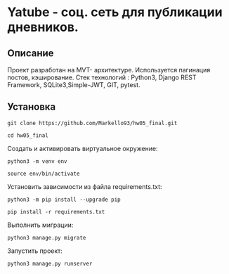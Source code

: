 # Yatube - соц. сеть для публикации дневников.
## Описание
Проект разработан на MVT- архитектуре. Используется пагинация постов, кэширование.
Стек технологий : Python3, Django REST Framework, SQLite3,Simple-JWT, GIT, pytest.


## Установка
```
git clone https://github.com/Markello93/hw05_final.git
```
```
cd hw05_final
```
Cоздать и активировать виртуальное окружение:
```
python3 -m venv env
```
```
source env/bin/activate
```
Установить зависимости из файла requirements.txt:
```
python3 -m pip install --upgrade pip
```
```
pip install -r requirements.txt
```
Выполнить миграции:
```
python3 manage.py migrate
```
Запустить проект:
```
python3 manage.py runserver
```
